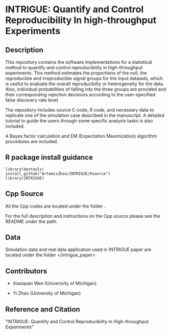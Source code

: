 # INTRIGUE: Quantify and Control Reproducibility In high-throughput Experiments

## Description

This repository contains the software implementations for a statistical method to quantify and control reproducibility in high-throughput experiments. This method estimates the proportions of the null, the reproducible and irreproducible signal groups for the input datasets, which is useful to evaluate the overall reproducibilty or heterogeneity for the data. Also, individual probabilities of falling into the three groups are provided and their corresponding rejection decisions according to the user-specified false discovery rate level.

The repository includes source C code, R code, and necessary data to replicate one of the simulation case described in the manuscript. A detailed tutorial to guide the users through some specific analysis tasks is also included.

A Bayes factor calculation and EM (Expectation Maximization) algorithm procedures are included.


## R package install guidance
```{r}
library(devtools)
install_github("ArtemisZhao/INTRIGUE/Rsource")
library(INTRIGUE)
```

## Cpp Source
All the Cpp codes are located under the folder </Cpp>. 

For the full description and instructions on the Cpp source please see the README under the path.

## Data
Simulation data and real data application used in INTRIGUE paper are located under the folder </intrigue_paper>.

## Contributors
- Xiaoquan Wen (Univerisity of Michigan)

- Yi Zhao (University of Michigan)

## Reference and Citation

"INTRIGUE: Quantify and Control Reproducibility in High-throughput Experiments"
